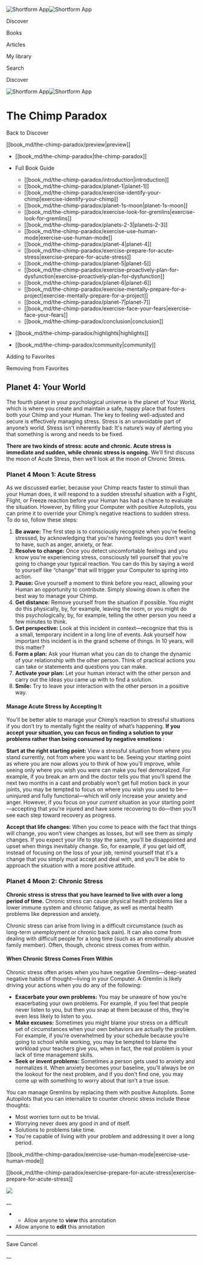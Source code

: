 ![Shortform App](/img/logo.36a2399e.svg)![Shortform App](/img/logo-dark.70c1b072.svg)

Discover

Books

Articles

My library

Search

Discover

![Shortform App](/img/logo.36a2399e.svg)![Shortform App](/img/logo-dark.70c1b072.svg)

# The Chimp Paradox

Back to Discover

[[book_md/the-chimp-paradox/preview|preview]]

  * [[book_md/the-chimp-paradox|the-chimp-paradox]]
  * Full Book Guide

    * [[book_md/the-chimp-paradox/introduction|introduction]]
    * [[book_md/the-chimp-paradox/planet-1|planet-1]]
    * [[book_md/the-chimp-paradox/exercise-identify-your-chimp|exercise-identify-your-chimp]]
    * [[book_md/the-chimp-paradox/planet-1s-moon|planet-1s-moon]]
    * [[book_md/the-chimp-paradox/exercise-look-for-gremlins|exercise-look-for-gremlins]]
    * [[book_md/the-chimp-paradox/planets-2-3|planets-2-3]]
    * [[book_md/the-chimp-paradox/exercise-use-human-mode|exercise-use-human-mode]]
    * [[book_md/the-chimp-paradox/planet-4|planet-4]]
    * [[book_md/the-chimp-paradox/exercise-prepare-for-acute-stress|exercise-prepare-for-acute-stress]]
    * [[book_md/the-chimp-paradox/planet-5|planet-5]]
    * [[book_md/the-chimp-paradox/exercise-proactively-plan-for-dysfunction|exercise-proactively-plan-for-dysfunction]]
    * [[book_md/the-chimp-paradox/planet-6|planet-6]]
    * [[book_md/the-chimp-paradox/exercise-mentally-prepare-for-a-project|exercise-mentally-prepare-for-a-project]]
    * [[book_md/the-chimp-paradox/planet-7|planet-7]]
    * [[book_md/the-chimp-paradox/exercise-face-your-fears|exercise-face-your-fears]]
    * [[book_md/the-chimp-paradox/conclusion|conclusion]]
  * [[book_md/the-chimp-paradox/highlights|highlights]]
  * [[book_md/the-chimp-paradox/community|community]]



Adding to Favorites 

Removing from Favorites 

## Planet 4: Your World

The fourth planet in your psychological universe is the planet of Your World, which is where you create and maintain a safe, happy place that fosters both your Chimp and your Human. The key to feeling well-adjusted and secure is effectively managing stress. Stress is an unavoidable part of anyone’s world. Stress isn't inherently bad: It's nature’s way of alerting you that something is wrong and needs to be fixed.

**There are two kinds of stress: acute and chronic. Acute stress is immediate and sudden, while chronic stress is ongoing.** We’ll first discuss the moon of Acute Stress, then we’ll look at the moon of Chronic Stress.

### Planet 4 Moon 1: Acute Stress

As we discussed earlier, because your Chimp reacts faster to stimuli than your Human does, it will respond to a sudden stressful situation with a Fight, Flight, or Freeze reaction before your Human has had a chance to evaluate the situation. However, by filling your Computer with positive Autopilots, you can prime it to override your Chimp’s negative reactions to sudden stress. To do so, follow these steps:

  1. **Be aware:** The first step is to consciously recognize when you're feeling stressed, by acknowledging that you're having feelings you don’t want to have, such as anger, anxiety, or fear. 
  2. **Resolve to change:** Once you detect uncomfortable feelings and you know you're experiencing stress, consciously tell yourself that you're going to change your typical reaction. You can do this by saying a word to yourself like “change” that will trigger your Computer to spring into action.
  3. **Pause:** Give yourself a moment to think before you react, allowing your Human an opportunity to contribute. Simply slowing down is often the best way to manage your Chimp.
  4. **Get distance:** Remove yourself from the situation if possible. You might do this physically, by, for example, leaving the room, or you might do this psychologically, by, for example, telling the other person you need a few minutes to think.
  5. **Get perspective:** Look at this incident in context—recognize that this is a small, temporary incident in a long line of events. Ask yourself how important this incident is in the grand scheme of things. In 10 years, will this matter?
  6. **Form a plan:** Ask your Human what you can do to change the dynamic of your relationship with the other person. Think of practical actions you can take or statements and questions you can make.
  7. **Activate your plan:** Let your human interact with the other person and carry out the ideas you came up with to find a solution. 
  8. **Smile:** Try to leave your interaction with the other person in a positive way. 



#### Manage Acute Stress by Accepting It

You'll be better able to manage your Chimp’s reaction to stressful situations if you don’t try to mentally fight the reality of what’s happening. **If you accept your situation, you can focus on finding a solution to your problems rather than being consumed by negative emotions** :

**Start at the right starting point:** View a stressful situation from where you stand currently, not from where you want to be. Seeing your starting point as where you are now allows you to think of how you'll improve, while seeing only where you wish you were can make you feel demoralized. For example, if you break an arm and the doctor tells you that you’ll spend the next two months in a cast and probably won’t get full motion back in your joints, you may be tempted to focus on where you wish you used to be—uninjured and fully functional—which will only increase your anxiety and anger. However, if you focus on your _current_ situation as your starting point—accepting that you're injured and have some recovering to do—then you’ll see each step toward recovery as progress.

**Accept that life changes:** When you come to peace with the fact that things will change, you won’t view changes as losses, but will see them as simply changes. If you expect your life to stay the same, you'll be disappointed and upset when things inevitably change. So, for example, if you get laid off, instead of focusing on the loss of your job, remind yourself that it's a change that you simply must accept and deal with, and you'll be able to approach the situation with a more positive attitude.

### Planet 4 Moon 2: Chronic Stress

**Chronic stress is stress that you have learned to live with over a long period of time.** Chronic stress can cause physical health problems like a lower immune system and chronic fatigue, as well as mental health problems like depression and anxiety.

Chronic stress can arise from living in a difficult circumstance (such as long-term unemployment or chronic back pain). It can also come from dealing with difficult people for a long time (such as an emotionally abusive family member). Often, though, chronic stress comes from within.

#### When Chronic Stress Comes From Within

Chronic stress often arises when you have negative Gremlins—deep-seated negative habits of thought—living in your Computer. A Gremlin is likely driving your actions when you do any of the following:

  * **Exacerbate your own problems:** You may be unaware of how you’re exacerbating your own problems. For example, if you feel that people never listen to you, but then you snap at them because of this, they’re even less likely to listen to you. 
  * **Make excuses:** Sometimes you might blame your stress on a difficult set of circumstances when your own behaviors are actually the problem. For example, if you’re overwhelmed by your schedule because you’re going to school while working, you may be tempted to blame the workload your teachers give you, when in fact, the real problem is your lack of time management skills.
  * **Seek or invent problems:** Sometimes a person gets used to anxiety and normalizes it. When anxiety becomes your baseline, you’ll always be on the lookout for the next problem, and if you don’t find one, you may come up with something to worry about that isn’t a true issue.



You can manage Gremlins by replacing them with positive Autopilots. Some Autopilots that you can internalize to counter chronic stress include these thoughts:

  * Most worries turn out to be trivial.
  * Worrying never does any good in and of itself.
  * Solutions to problems take time.
  * You're capable of living with your problem and addressing it over a long period.



[[book_md/the-chimp-paradox/exercise-use-human-mode|exercise-use-human-mode]]

[[book_md/the-chimp-paradox/exercise-prepare-for-acute-stress|exercise-prepare-for-acute-stress]]

![](https://bat.bing.com/action/0?ti=56018282&Ver=2&mid=ae58a4e7-9ebe-4f15-8bff-b6c7c058adb4&sid=1711133063fa11eebdec89a8b8ae3bbc&vid=171147a063fa11eea7440fcfeb230d96&vids=0&msclkid=N&pi=0&lg=en-US&sw=800&sh=600&sc=24&nwd=1&tl=Shortform%20%7C%20Book&p=https%3A%2F%2Fwww.shortform.com%2Fapp%2Fbook%2Fthe-chimp-paradox%2Fplanet-4&r=&lt=341&evt=pageLoad&sv=1&rn=569059)

__

  *   * Allow anyone to **view** this annotation
  * Allow anyone to **edit** this annotation



* * *

Save Cancel

__



